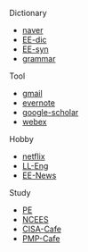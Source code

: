 Dictionary
- [naver]
- [EE-dic]
- [EE-syn]
- [grammar]

Tool
- [gmail]
- [evernote]
- [google-scholar]
- [webex]

Hobby
- [netflix]
- [LL-Eng]
- [EE-News]

Study
- [PE]
- [NCEES]
- [CISA-Cafe]
- [PMP-Cafe]

[naver]: https://endic.naver.com/?sLn=kr
[EE-dic]: https://www.dictionary.com/
[EE-syn]: https://www.thesaurus.com/
[grammar]: https://www.grammarly.com/
[gmail]: https://mail.google.com/mail/u/0/#inbox
[evernote]: https://www.evernote.com/client/web?login=true#?an=true&fs=true&n=0b5c0dab-5ce0-4732-9f39-9901fc307130&s=s64&
[google-scholar]: https://scholar.google.com/schhp?hl=en&as_sdt=0,47
[webex]: https://signin.webex.com/signin?surl=https%3A%2F%2Fsignin.webex.com%2Fcollabs%2Fauth%3F&language=ko_KR
[netflix]: https://www.netflix.com/search?q=office
[LL-Eng]: http://www.lukelookenglish.com/
[EE-News]: https://www.cnn.com/specials/5-things
[PE]: https://engineerboards.com/topic/30555-computer-engineering-prep/
[NCEES]: https://ncees.org/pe-electrical-and-computer-computer-engineering-exam/
[CISA-Cafe]: https://cafe.naver.com/junggambok
[PMP-Cafe]: https://www.itpe.co.kr/board/read.jsp?id=10748&code=faq


